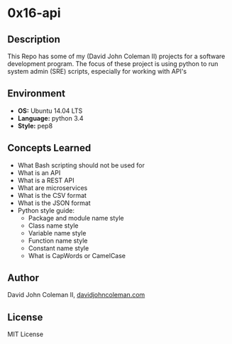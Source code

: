 # 0x16-api

## Description

This Repo has some of my (David John Coleman II) projects for a software development program.
The focus of these project is using python to run system admin (SRE) scripts,
especially for working with API's


## Environment

* __OS:__ Ubuntu 14.04 LTS
* __Language:__ python 3.4
* __Style:__ pep8

## Concepts Learned

* What Bash scripting should not be used for
* What is an API
* What is a REST API
* What are microservices
* What is the CSV format
* What is the JSON format
* Python style guide:
  * Package and module name style
  * Class name style
  * Variable name style
  * Function name style
  * Constant name style
  * What is CapWords or CamelCase

## Author

David John Coleman II, [davidjohncoleman.com](http://www.davidjohncoleman.com/)

## License

MIT License
